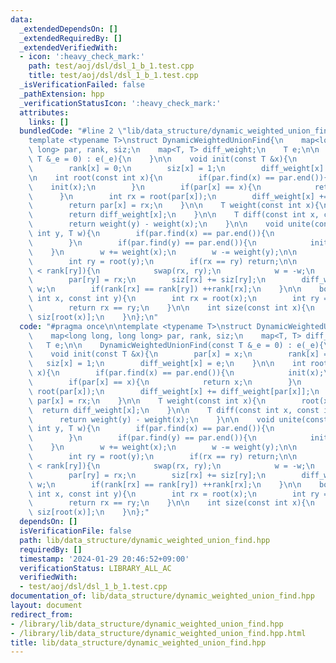 ```yaml
---
data:
  _extendedDependsOn: []
  _extendedRequiredBy: []
  _extendedVerifiedWith:
  - icon: ':heavy_check_mark:'
    path: test/aoj/dsl/dsl_1_b_1.test.cpp
    title: test/aoj/dsl/dsl_1_b_1.test.cpp
  _isVerificationFailed: false
  _pathExtension: hpp
  _verificationStatusIcon: ':heavy_check_mark:'
  attributes:
    links: []
  bundledCode: "#line 2 \"lib/data_structure/dynamic_weighted_union_find.hpp\"\n\n\
    template <typename T>\nstruct DynamicWeightedUnionFind{\n    map<long long, long\
    \ long> par, rank, siz;\n    map<T, T> diff_weight;\n    T e;\n\n    DynamicWeightedUnionFind(const\
    \ T &_e = 0) : e(_e){\n    }\n\n    void init(const T &x){\n        par[x] = x;\n\
    \        rank[x] = 0;\n        siz[x] = 1;\n        diff_weight[x] = e;\n    }\n\
    \n    int root(const int x){\n        if(par.find(x) == par.end()){\n        \
    \    init(x);\n        }\n        if(par[x] == x){\n            return x;\n  \
    \      }\n        int rx = root(par[x]);\n        diff_weight[x] += diff_weight[par[x]];\n\
    \        return par[x] = rx;\n    }\n\n    T weight(const int x){\n        root(x);\n\
    \        return diff_weight[x];\n    }\n\n    T diff(const int x, const int y){\n\
    \        return weight(y) - weight(x);\n    }\n\n    void unite(const int x, const\
    \ int y, T w){\n        if(par.find(x) == par.end()){\n            init(x);\n\
    \        }\n        if(par.find(y) == par.end()){\n            init(y);\n    \
    \    }\n        w += weight(x);\n        w -= weight(y);\n\n        int rx = root(x);\n\
    \        int ry = root(y);\n        if(rx == ry) return;\n\n        if(rank[rx]\
    \ < rank[ry]){\n            swap(rx, ry);\n            w = -w;\n        }\n\n\
    \        par[ry] = rx;\n        siz[rx] += siz[ry];\n        diff_weight[ry] =\
    \ w;\n        if(rank[rx] == rank[ry]) ++rank[rx];\n    }\n\n    bool same(const\
    \ int x, const int y){\n        int rx = root(x);\n        int ry = root(y);\n\
    \        return rx == ry;\n    }\n\n    int size(const int x){\n        return\
    \ siz[root(x)];\n    }\n};\n"
  code: "#pragma once\n\ntemplate <typename T>\nstruct DynamicWeightedUnionFind{\n\
    \    map<long long, long long> par, rank, siz;\n    map<T, T> diff_weight;\n \
    \   T e;\n\n    DynamicWeightedUnionFind(const T &_e = 0) : e(_e){\n    }\n\n\
    \    void init(const T &x){\n        par[x] = x;\n        rank[x] = 0;\n     \
    \   siz[x] = 1;\n        diff_weight[x] = e;\n    }\n\n    int root(const int\
    \ x){\n        if(par.find(x) == par.end()){\n            init(x);\n        }\n\
    \        if(par[x] == x){\n            return x;\n        }\n        int rx =\
    \ root(par[x]);\n        diff_weight[x] += diff_weight[par[x]];\n        return\
    \ par[x] = rx;\n    }\n\n    T weight(const int x){\n        root(x);\n      \
    \  return diff_weight[x];\n    }\n\n    T diff(const int x, const int y){\n  \
    \      return weight(y) - weight(x);\n    }\n\n    void unite(const int x, const\
    \ int y, T w){\n        if(par.find(x) == par.end()){\n            init(x);\n\
    \        }\n        if(par.find(y) == par.end()){\n            init(y);\n    \
    \    }\n        w += weight(x);\n        w -= weight(y);\n\n        int rx = root(x);\n\
    \        int ry = root(y);\n        if(rx == ry) return;\n\n        if(rank[rx]\
    \ < rank[ry]){\n            swap(rx, ry);\n            w = -w;\n        }\n\n\
    \        par[ry] = rx;\n        siz[rx] += siz[ry];\n        diff_weight[ry] =\
    \ w;\n        if(rank[rx] == rank[ry]) ++rank[rx];\n    }\n\n    bool same(const\
    \ int x, const int y){\n        int rx = root(x);\n        int ry = root(y);\n\
    \        return rx == ry;\n    }\n\n    int size(const int x){\n        return\
    \ siz[root(x)];\n    }\n};"
  dependsOn: []
  isVerificationFile: false
  path: lib/data_structure/dynamic_weighted_union_find.hpp
  requiredBy: []
  timestamp: '2024-01-29 20:46:52+09:00'
  verificationStatus: LIBRARY_ALL_AC
  verifiedWith:
  - test/aoj/dsl/dsl_1_b_1.test.cpp
documentation_of: lib/data_structure/dynamic_weighted_union_find.hpp
layout: document
redirect_from:
- /library/lib/data_structure/dynamic_weighted_union_find.hpp
- /library/lib/data_structure/dynamic_weighted_union_find.hpp.html
title: lib/data_structure/dynamic_weighted_union_find.hpp
---
```

